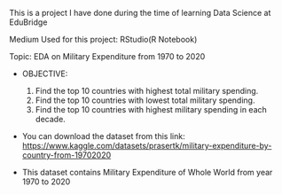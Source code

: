 This is a project I have done during the time of learning Data Science at EduBridge

Medium Used for this project: RStudio(R Notebook)

Topic: EDA on Military Expenditure from 1970 to 2020

- OBJECTIVE:
   1. Find the top 10 countries with highest total military spending.
   2. Find the top 10 countries with lowest total military spending.
   3. Find the top 10 countries with highest military spending in each decade.
   

- You can download the dataset from this link:    https://www.kaggle.com/datasets/prasertk/military-expenditure-by-country-from-19702020

- This dataset contains Military Expenditure of Whole World from year 1970 to 2020
